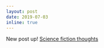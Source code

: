 ```yaml
---
layout: post
date: 2019-07-03
inline: true
---
```

New post up! [Science fiction thoughts](https://grep-aarkash.github.io/blog/2019/Why-do-I-not-enjoy-science-fiction!/)
